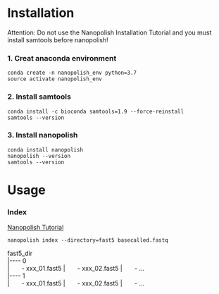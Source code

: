 
# Installation

Attention: Do not use the Nanopolish Installation Tutorial and you must install samtools before nanopolish!
 
### 1. Creat anaconda environment

```
conda create -n nanopolish_env python=3.7
source activate nanopolish_env 
```

### 2. Install samtools
```
conda install -c bioconda samtools=1.9 --force-reinstall
samtools --version
```

### 3. Install nanopolish
```
conda install nanopolish
nanopolish --version
samtools --version
```
 
 # Usage
 
 ### Index
 
 [Nanopolish Tutorial](https://nanopolish.readthedocs.io/en/latest/manual.html#index)
 
 ```
 nanopolish index --directory=fast5 basecalled.fastq
 ```

fast5_dir  
|---- 0  
|&nbsp;&nbsp;&nbsp;&nbsp;&nbsp;&nbsp; - xxx_01.fast5 
|&nbsp;&nbsp;&nbsp;&nbsp;&nbsp;&nbsp; - xxx_02.fast5 
|&nbsp;&nbsp;&nbsp;&nbsp;&nbsp;&nbsp; - ...   
|---- 1  
|&nbsp;&nbsp;&nbsp;&nbsp;&nbsp;&nbsp; - xxx_01.fast5 
|&nbsp;&nbsp;&nbsp;&nbsp;&nbsp;&nbsp; - xxx_02.fast5 
|&nbsp;&nbsp;&nbsp;&nbsp;&nbsp;&nbsp; - ... 
 
 
 
